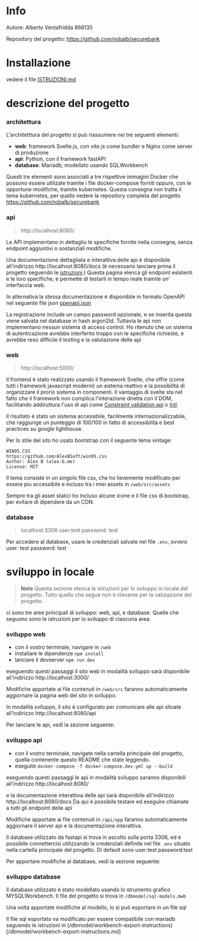 # Info

Autore: Alberto Ventafridda 866135

Repository del progetto: https://github.com/robalb/securebank


# Installazione

vedere il file [ ISTRUZIONI.md ]( ./ISTRUZIONI.md )



# descrizione del progetto

### architettura

L'architetttura del progetto si può riassumere nei tre seguenti elementi:

- **web**: framework Svelte.js, con vite.js come bundler e Nginx come server di produzione
- **api**: Python, con il framework fastAPI
- **database**: Mariadb, modellato usando SQLWorkbench

Questi tre elementi sono associati a tre rispettive immagini Docker
che possono essere utilizate tramite i file docker-compose forniti oppure,
con le opportune modifiche, tramite kubernetes. Questa consegna non tratta
il tema kubernetes, per quello vedere la repository completa del progetto
https://github.com/robalb/securebank

### api

> http://localhost:8080/

Le API implementano in dettaglio le
specifiche fornite nella consegna, senza endpoint aggiuntivi o sostanziali
modifiche.

Una documentazione dettagliata e interattiva delle api è disponibile all'indirizzo
http://localhost:8080/docs (è necessario lanciare prima il progetto seguendo le 
[istruzioni](./ISTRUZIONI.md).)
Questa pagina elenca gli endpoint esistenti e le loro specifiche, e permette
di testarli in tempo reale tramite un' interfaccia web.

In alternativa la stessa documentazione è disponibile in formato OpenAPI nel seguente
file json [openapi.json](./openapi.json)

La registrazione include un campo password opzionale, e se inserita questa viene salvata nel database
in hash argon2Id. Tuttavia le api non implementano nessun sistema di access control. Ho ritenuto
che un sistema di autenticazione avrebbe interferito troppo con le specifiche richieste, e avrebbe
reso difficile il testing e la valutazione delle api



### web

> http://localhost:5000/

Il frontend è stato realizzato usando il framework Svelte,
 che offre (come tutti i framework javascript moderni)
un sistema reattivo e la possibilità di organizzare il prorio sistema in componenti.
Il vantaggio di svelte sta nel fatto che il framework non complica l'interazione
diretta con il DOM, facilitando addiruttura l'uso di api come
[Constraint validation api](https://developer.mozilla.org/en-US/docs/Web/API/Constraint_validation) o
[Intl](https://developer.mozilla.org/en-US/docs/Web/JavaScript/Reference/Global_Objects/Intl).

Il risultato è stato un sistema accessibile, facilmente internazionalizzabile,
che raggiunge un punteggio di 100/100 in fatto di accessibilità e best practices
su google lighthouse.

Per lo stile del sito ho usato bootstrap con il seguente tema vintage:

    WIN95.CSS
    https://github.com/AlexBSoft/win95.css
    Author: Alex B (alex-b.me)
    License: MIT

Il tema consiste in un singolo file css, che ho lievemente modificato per essere
 piu accessibile e incluso tra i miei assets in `/web/src/assets`

Sempre tra gli asset statici ho incluso alcune icone e il file css di bootstrap,
per evitare di dipendere da un CDN.

### database

> localhost:3306 user:test password: test

Per accedere al database, usare le credenziali salvate nel file `.env`, ovvero
user: test password: test


# sviluppo in locale

> **Note**
> Questa sezione elenca le istruzioni per lo sviluppo in locale del progetto.
> Tutto quello che segue non è rilevante per la valutazione del progetto.

ci sono tre aree principali di sviluppo: web, api, e database.
Quelle che seguono sono le istruzioni per lo sviluppo di ciascuna area.

### sviluppo web

- con il vostro terminale, navigare in `/web`
- installare le dipendenze `npm install`
- lanciare il devserver `npm run dev`

eseguendo questi passaggi il sito web in modalità sviluppo sarà
disponibile all'indirizzo http://localhost:3000/

Modifiche apportate ai file contenuti in `/web/src` faranno automaticamente aggiornare
la pagina web del sito in sviluppo.

In modalità sviluppo, il sito è configurato per comunicare alle api situate
all'indirizzo http://localhost:8080/api

Per lanciare le api, vedi la sezione seguente:

### sviluppo api

- con il vostro terminale, navigate nella cartella principale del progetto,
  quella contenente questo README che state leggendo.
- eseguite `docker-compose -f docker-compose.dev.yml up --build`
 
eseguendo questi passaggi le api in modalità sviluppo saranno disponibili
all'indirizzo http://localhost:8080/

e la documentazione interattiva delle api sarà disponibile all'indirizzo
http://localhost:8080/docs
Da qui è possibile testare ed eseguire chiamate a tutti gli endpoint delle api

Modifiche apportate ai file contenuti in `/api/app` faranno automaticamente
aggiornare il server api e la documentazione interattiva.

Il database utilizzato da fastapi si trova in ascolto sulla porta 3306,
ed è possibile connettercisi utilizzando le credenziali definite nel file `.env`
situato nella cartella principale del progetto. Di default sono user:test password:test

Per apportare modifiche al database, vedi la sezione seguente:

### sviluppo database

Il database utilizzato è stato modellato usando lo strumento grafico
MYSQLWorkbench. Il file del progetto si trova in `/dbmodel/sql-models.mwb`

Una volta apportate modifiche al modello, lo si può esportare in un file sql

Il file sql esportato va modificato per essere compatibile con
mariadb seguendo le istruzioni in
(/dbmodel/workbench-export-instructions)[/dbmodel/workbench-export-instructions.md]

